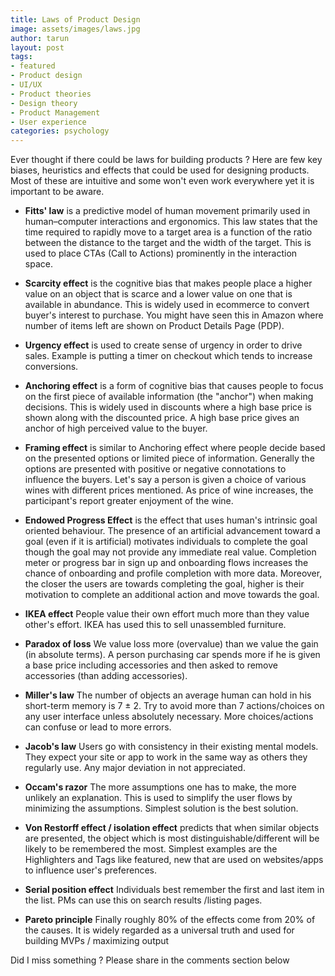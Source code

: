 ```yaml
---
title: Laws of Product Design
image: assets/images/laws.jpg
author: tarun
layout: post
tags:
- featured
- Product design
- UI/UX
- Product theories
- Design theory
- Product Management
- User experience
categories: psychology
---
```


Ever thought if there could be laws for building products ?  Here are few key biases, heuristics and effects that could be used for designing products. Most of these are intuitive and some won't even work everywhere yet it is important to be aware.

* **Fitts' law**  is a predictive model of human movement primarily used in human–computer interactions and ergonomics. This law states that the time required to rapidly move to a target area is a function of the ratio between the distance to the target and the width of the target. This is used to place CTAs (Call to Actions) prominently in the interaction space.

* **Scarcity effect** is the cognitive bias that makes people place a higher value on an object that is scarce and a lower value on one that is available in abundance. This is widely used in ecommerce to convert buyer's interest to purchase. You might have seen this in Amazon where number of items left are shown on Product Details Page (PDP).

* **Urgency effect** is used to create sense of urgency in order to drive sales. Example is putting a timer on checkout  which tends to increase conversions.

* **Anchoring effect**  is a form of cognitive bias that causes people to focus on the first piece of available information (the "anchor") when making decisions. This is widely used in discounts where a high base price is shown along with the discounted price. A high base price gives an anchor of high perceived value to the buyer.

* **Framing effect** is similar to Anchoring effect where people decide based on the presented options or limited piece of information. Generally the options are presented with positive or negative connotations to influence the buyers. Let's say a person is given a choice of various wines with different prices mentioned. As price of wine increases, the participant's report greater enjoyment of the wine.

* **Endowed Progress Effect** is the effect that uses human's intrinsic goal oriented behaviour. The presence of an artificial advancement toward a goal (even if it is artificial) motivates individuals to complete the goal though the goal may not provide any immediate real value. Completion meter or progress bar in sign up and onboarding flows increases the chance of  onboarding  and profile completion with more data.
 Moreover, the closer the users are towards completing the goal, higher is their motivation to complete an additional action and move towards the goal.

* **IKEA effect** People value their own effort much more than they value other's effort. IKEA has used this to sell unassembled furniture.

* **Paradox of loss** We value loss more (overvalue) than we value the gain (in absolute terms). A person purchasing car spends more if he is given a base price including accessories and then asked to remove accessories (than adding accessories).

* **Miller's law** The number of objects an average human can hold in his short-term memory is 7 ± 2. Try to avoid more than 7 actions/choices on any user interface unless absolutely necessary. More choices/actions can confuse or lead to more errors.

* **Jacob's law** Users go with consistency in their existing mental models. They expect your site or app to work in the same way as others they regularly use. Any major deviation in not appreciated.

*  **Occam's razor** The more assumptions one has to make, the more unlikely an explanation. This is used to simplify the user flows by minimizing the assumptions. Simplest solution is the best solution.

*  **Von Restorff effect / isolation effect** predicts that when similar objects are presented, the object which is most distinguishable/different will be likely to be remembered the most. Simplest examples are the Highlighters and Tags like featured, new that are used on websites/apps to influence user's preferences.

*  **Serial position effect** Individuals best remember the first and last item in the list. PMs can use this on search results /listing pages.

*  **Pareto principle**  Finally roughly 80% of the effects come from 20% of the causes. It is widely regarded as a universal truth and used for building MVPs / maximizing output

Did I miss something ? Please share in the comments section below